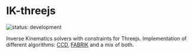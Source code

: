 # IK-threejs
![status: development](https://img.shields.io/badge/status-development-blue.svg)

Inverse Kinematics solvers with constraints for Threejs. Implementation of different algorithms: [CCD](https://threejs.org/docs/?q=ccd#examples/en/animations/CCDIKSolver), [FABRIK](https://www.researchgate.net/publication/271771862_Extending_FABRIK_with_model_constraints) and a mix of both.
